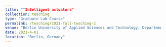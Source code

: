 ```yaml
---
title: ""Intelligent actuators"
collection: teaching
type: "Graduate Lab Course"
permalink: /teaching/2021-fall-teaching-2
venue: "Berlin University of Applied Sciences and Technology, Department of Electrical Engineering"
date: 2021-4-01
location: "Berlin, Germany"
---
```


